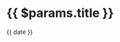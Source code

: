 <script setup>
import { useData } from 'vitepress'
import Author from '../components/Author.vue'
import dayjs from 'dayjs'

const { title, params } = useData()
title.value = params.value.title

// const authors = params.value.authors?.map(author => author.name).join(', ')
const authors = params.value.authors ?? []
const date = dayjs(params.value.date).format("MMMM D, YYYY")
</script>

<img v-if="$params.cover" :src="$params.cover" className="img-cover"/>

# {{ $params.title }}

<p class="post-date">{{ date }}</p>

<div class="post-authors">
    <Author v-for="author in authors" :avatar="author.avatar" :name="author.name" />
</div>

<!-- @content -->
